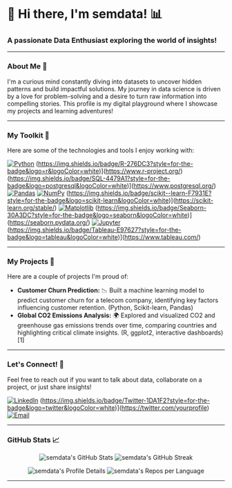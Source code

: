 # 👋 Hi there, I'm semdata! 📊

### A passionate Data Enthusiast exploring the world of insights!

---

### About Me 🚀
I'm a curious mind constantly diving into datasets to uncover hidden patterns and build impactful solutions. My journey in data science is driven by a love for problem-solving and a desire to turn raw information into compelling stories. This profile is my digital playground where I showcase my projects and learning adventures!

---

### My Toolkit 🧰
Here are some of the technologies and tools I enjoy working with:

[![Python](https://img.shields.io/badge/Python-3776AB?style=for-the-badge&logo=python&logoColor=white)](https://www.python.org/)
(https://img.shields.io/badge/R-276DC3?style=for-the-badge&logo=r&logoColor=white)](https://www.r-project.org/)
(https://img.shields.io/badge/SQL-4479A1?style=for-the-badge&logo=postgresql&logoColor=white)](https://www.postgresql.org/)
[![Pandas](https://img.shields.io/badge/Pandas-150458?style=for-the-badge&logo=pandas&logoColor=white)](https://pandas.pydata.org/)
[![NumPy](https://img.shields.io/badge/NumPy-013243?style=for-the-badge&logo=numpy&logoColor=white)](https://numpy.org/)
(https://img.shields.io/badge/scikit--learn-F7931E?style=for-the-badge&logo=scikit-learn&logoColor=white)](https://scikit-learn.org/stable/)
[![Matplotlib](https://img.shields.io/badge/Matplotlib-11557C?style=for-the-badge&logo=matplotlib&logoColor=white)](https://matplotlib.org/)
(https://img.shields.io/badge/Seaborn-30A3DC?style=for-the-badge&logo=seaborn&logoColor=white)](https://seaborn.pydata.org/)
[![Jupyter](https://img.shields.io/badge/Jupyter-F37626?style=for-the-badge&logo=jupyter&logoColor=white)](https://jupyter.org/)
(https://img.shields.io/badge/Tableau-E97627?style=for-the-badge&logo=tableau&logoColor=white)](https://www.tableau.com/)

---

### My Projects 📂
Here are a couple of projects I'm proud of:

*   **Customer Churn Prediction:** 📉 Built a machine learning model to predict customer churn for a telecom company, identifying key factors influencing customer retention. (Python, Scikit-learn, Pandas)
*   **Global CO2 Emissions Analysis:** 🌍 Explored and visualized CO2 and greenhouse gas emissions trends over time, comparing countries and highlighting critical climate insights. (R, ggplot2, interactive dashboards) [1]

---

### Let's Connect! 🤝
Feel free to reach out if you want to talk about data, collaborate on a project, or just share insights!

[![LinkedIn](https://img.shields.io/badge/LinkedIn-0077B5?style=for-the-badge&logo=linkedin&logoColor=white)](https://www.linkedin.com/in/yourprofile)
(https://img.shields.io/badge/Twitter-1DA1F2?style=for-the-badge&logo=twitter&logoColor=white)](https://twitter.com/yourprofile)
[![Email](https://img.shields.io/badge/Email-D14836?style=for-the-badge&logo=gmail&logoColor=white)](mailto:youremail@example.com)

---

### GitHub Stats 📈
<p align="center">
  <img src="https://github-readme-stats.vercel.app/api?username=semdata&show_icons=true&theme=radical" alt="semdata's GitHub Stats" />
  <img src="https://github-readme-streak-stats.herokuapp.com/?user=semdata&theme=radical" alt="semdata's GitHub Streak" />
</p>

<p align="center">
  <img src="https://github-profile-summary-cards.vercel.app/api/cards/profile-details?username=semdata&theme=radical" alt="semdata's Profile Details" />
  <img src="https://github-profile-summary-cards.vercel.app/api/cards/repos-per-language?username=semdata&theme=radical" alt="semdata's Repos per Language" />
</p>

---



<!--
**semdata/semdata** is a ✨ _special_ ✨ repository because its `README.md` (this file) appears on your GitHub profile.

Here are some ideas to get you started:

- 🔭 I’m currently working on ...
- 🌱 I’m currently learning ...
- 👯 I’m looking to collaborate on ...
- 🤔 I’m looking for help with ...
- 💬 Ask me about ...
- 📫 How to reach me: ...
- 😄 Pronouns: ...
- ⚡ Fun fact: ...
-->
